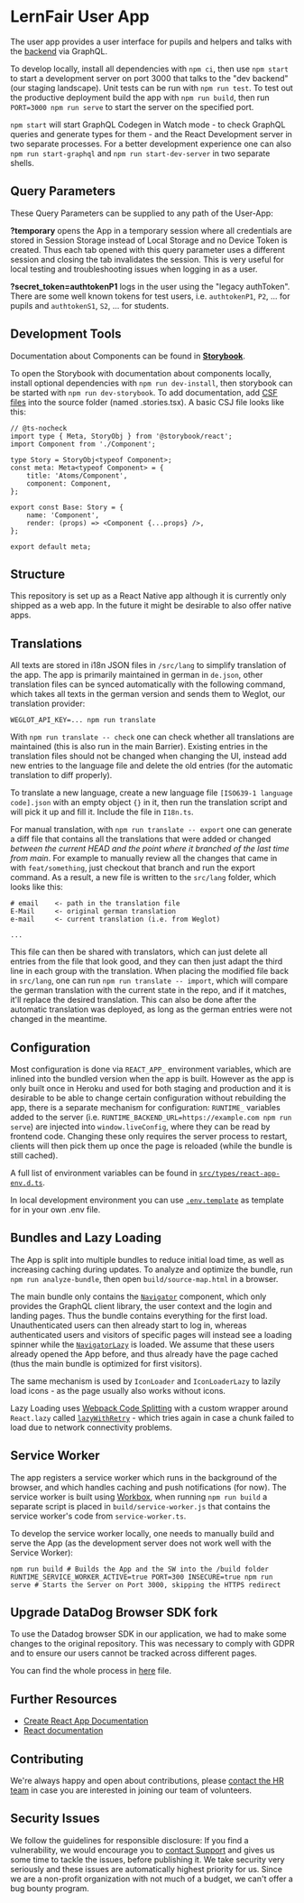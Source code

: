 # LernFair User App

The user app provides a user interface for pupils and helpers and talks with the [backend](https://github.com/corona-school/backend) via GraphQL.

To develop locally, install all dependencies with `npm ci`, then use `npm start` to start a development server on port 3000 that talks to the "dev backend" (our staging landscape). Unit tests can be run with `npm run test`. To test out the productive deployment build the app with `npm run build`, then run `PORT=3000 npm run serve` to start the server on the specified port.

`npm start` will start GraphQL Codegen in Watch mode - to check GraphQL queries and generate types for them - and the React Development server in two separate processes. For a better development experience one can also `npm run start-graphql` and `npm run start-dev-server` in two separate shells.

## Query Parameters

These Query Parameters can be supplied to any path of the User-App:

**?temporary** opens the App in a temporary session where all credentials are stored in Session Storage instead of Local Storage and no Device Token is created.
Thus each tab opened with this query parameter uses a different session and closing the tab invalidates the session. This is very useful for local testing and troubleshooting issues when logging in as a user.

**?secret_token=authtokenP1** logs in the user using the "legacy authToken". There are some well known tokens for test users, i.e. `authtokenP1`, `P2`, ... for pupils and `authtokenS1`, `S2`, ... for students.

## Development Tools

Documentation about Components can be found in **[Storybook](https://corona-school.github.io/user-app/)**.

To open the Storybook with documentation about components locally, install optional dependencies with `npm run dev-install`,
then storybook can be started with `npm run dev-storybook`. To add documentation, add [CSF files](https://storybook.js.org/docs/api/csf) into the source folder (named .stories.tsx).
A basic CSJ file looks like this:

```tsx
// @ts-nocheck
import type { Meta, StoryObj } from '@storybook/react';
import Component from './Component';

type Story = StoryObj<typeof Component>;
const meta: Meta<typeof Component> = {
    title: 'Atoms/Component',
    component: Component,
};

export const Base: Story = {
    name: 'Component',
    render: (props) => <Component {...props} />,
};

export default meta;
```

## Structure

This repository is set up as a React Native app although it is currently only shipped as a web app.
In the future it might be desirable to also offer native apps.

## Translations

All texts are stored in i18n JSON files in `/src/lang` to simplify translation of the app. The app is primarily maintained in german in `de.json`, other translation files can be synced automatically with the following command, which takes all texts in the german version and sends them to Weglot, our translation provider:

```
WEGLOT_API_KEY=... npm run translate
```

With `npm run translate -- check` one can check whether all translations are maintained (this is also run in the main Barrier). Existing entries in the translation files should not be changed when changing the UI, instead add new entries to the language file and delete the old entries (for the automatic translation to diff properly).

To translate a new language, create a new language file `[ISO639-1 language code].json` with an empty object `{}` in it, then run the translation script and will pick it up and fill it. Include the file in `I18n.ts`.

For manual translation, with `npm run translate -- export` one can generate a diff file that contains all the translations that were added or changed _between the current HEAD and the point where it branched of the last time from main_. For example to manually review all the changes that came in with `feat/something`, just checkout that branch and run the export command.
As a result, a new file is written to the `src/lang` folder, which looks like this:

```
# email    <- path in the translation file
E-Mail     <- original german translation
e-mail     <- current translation (i.e. from Weglot)

...
```

This file can then be shared with translators, which can just delete all entries from the file that look good, and they can then just adapt the third line in each group with the translation. When placing the modified file back in `src/lang`, one can run `npm run translate -- import`, which will compare the german translation with the current state in the repo, and if it matches, it'll replace the desired translation. This can also be done after the automatic translation was deployed, as long as the german entries were not changed in the meantime.

## Configuration

Most configuration is done via `REACT_APP_` environment variables, which are inlined into the bundled version when the app is built. However as the app is only built once in Heroku and used for both staging and production and it is desirable to be able to change certain configuration without rebuilding the app, there is a separate mechanism for configuration: `RUNTIME_` variables added to the server (i.e. `RUNTIME_BACKEND_URL=https://example.com npm run serve`) are injected into `window.liveConfig`, where they can be read by frontend code. Changing these only requires the server process to restart, clients will then pick them up once the page is reloaded (while the bundle is still cached).

A full list of environment variables can be found in [`src/types/react-app-env.d.ts`](src/types/react-app-env.d.ts).

In local development environment you can use [`.env.template`](.env.template) as template for in your own .env file.

## Bundles and Lazy Loading

The App is split into multiple bundles to reduce initial load time, as well as increasing caching during updates. To analyze and optimize the bundle, run `npm run analyze-bundle`, then open `build/source-map.html` in a browser.

The main bundle only contains the [`Navigator`](./src/routing/Navigator.tsx) component,
which only provides the GraphQL client library, the user context and the login and landing pages. Thus the bundle contains everything for the first load. Unauthenticated users can then already start to log in, whereas authenticated users and visitors of specific pages will instead see a loading spinner while the [`NavigatorLazy`](./src/routing/NavigatorLazy.tsx) is loaded. We assume that these users already opened the App before, and thus already have the page cached (thus the main bundle is optimized for first visitors).

The same mechanism is used by `IconLoader` and `IconLoaderLazy` to lazily load icons - as the page usually also works without icons.

Lazy Loading uses [Webpack Code Splitting](https://webpack.js.org/guides/code-splitting/) with a custom wrapper around `React.lazy` called [`lazyWithRetry`](./src/lazy.ts) - which tries again in case a chunk failed to load due to network connectivity problems.

## Service Worker

The app registers a service worker which runs in the background of the browser, and which handles caching and push notifications (for now). The service worker is built using [Workbox](https://developer.chrome.com/docs/workbox/what-is-workbox), when running `npm run build` a separate script is placed in `build/service-worker.js` that contains the service worker's code from `service-worker.ts`.

To develop the service worker locally, one needs to manually build and serve the App (as the development server does not work well with the Service Worker):

```
npm run build # Builds the App and the SW into the /build folder
RUNTIME_SERVICE_WORKER_ACTIVE=true PORT=300 INSECURE=true npm run serve # Starts the Server on Port 3000, skipping the HTTPS redirect
```

## Upgrade DataDog Browser SDK fork

To use the Datadog browser SDK in our application, we had to make some changes to the original repository.
This was necessary to comply with GDPR and to ensure our users cannot be tracked across different pages.

You can find the whole process in [here](./docs/upgrade-dd-browser-sdk-fork.md) file.

## Further Resources

-   [Create React App Documentation](https://github.com/facebook/create-react-app)
-   [React documentation](https://reactjs.org/)

## Contributing

We're always happy and open about contributions, please [contact the HR team](mailto:team@lern-fair.de) in case you are interested in joining our team of volunteers.

## Security Issues

We follow the guidelines for responsible disclosure: If you find a vulnerability, we would encourage you to [contact Support](mailto:support@lern-fair.de) and gives us some time to tackle the issues, before publishing it. We take security very seriously and these issues are automatically highest priority for us. Since we are a non-profit organization with not much of a budget, we can't offer a bug bounty program.
